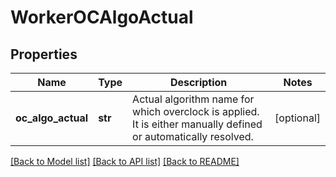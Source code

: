 # WorkerOCAlgoActual

## Properties
Name | Type | Description | Notes
------------ | ------------- | ------------- | -------------
**oc_algo_actual** | **str** | Actual algorithm name for which overclock is applied. It is either manually defined or automatically resolved.  | [optional] 

[[Back to Model list]](../README.md#documentation-for-models) [[Back to API list]](../README.md#documentation-for-api-endpoints) [[Back to README]](../README.md)


